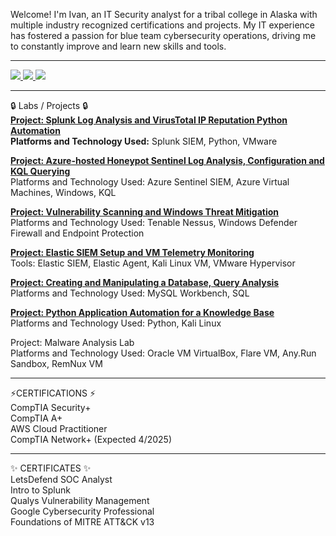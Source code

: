 Welcome! I'm Ivan, an IT Security analyst for a tribal college in Alaska with multiple industry recognized certifications and projects. My IT experience has fostered a passion for blue team cybersecurity operations, driving me to constantly improve and learn new skills and tools.
<hr>




<a href="https://www.linkedin.com/in/ivanmarshutka/">
    <img src="https://img.shields.io/badge/-LinkedIn-0072b1?&style=for-the-badge&logo=linkedin&logoColor=white" />
</a>
<a href="https://www.youtube.com/@mosh-cyber" target="_blank">
    <img src="https://img.shields.io/badge/-YouTube-FF0000?&style=for-the-badge&logo=youtube&logoColor=white" />
</a>
<a href="https://medium.com/@marshutkaivan">
    <img src="https://img.shields.io/badge/-Medium-000000?&style=for-the-badge&logo=medium&logoColor=white" />
</a>    
<hr>




🔒 Labs / Projects 🔒</br>
[**Project: Splunk Log Analysis and VirusTotal IP Reputation Python Automation**](https://docs.google.com/presentation/d/1-NZ5fBngDk99QJw8sgRGX_I96pa-okTBsqX97JVIxAc/edit#slide=id.p)  
**Platforms and Technology Used:** Splunk SIEM, Python, VMware

[**Project: Azure-hosted Honeypot Sentinel Log Analysis, Configuration and KQL Querying**](https://github.com/ivanmarshutka/Azure_HoneyPot)</br>
Platforms and Technology Used: Azure Sentinel SIEM, Azure Virtual Machines, Windows, KQL

[**Project: Vulnerability Scanning and Windows Threat Mitigation**](https://github.com/ivanmarshutka/Nessus-)</br>
Platforms and Technology Used: Tenable Nessus, Windows Defender Firewall and Endpoint Protection</br>

[**Project: Elastic SIEM Setup and VM Telemetry Monitoring**](https://medium.com/@marshutkaivan/setting-up-elastic-siem-to-monitor-and-secure-your-environment-b03d3f9f06a1)</br>
Tools: Elastic SIEM, Elastic Agent, Kali Linux VM, VMware Hypervisor </br>

[**Project: Creating and Manipulating a Database, Query Analysis**](https://docs.google.com/document/d/1vjL22AnI8b-hj8kFXgBio4FP6idjpsc16jst42zF18k/edit?tab=t.0)</br> 
Platforms and Technology Used: MySQL Workbench, SQL

[**Project: Python Application Automation for a Knowledge Base**](https://github.com/ivanmarshutka/Client-s-architecture)</br>
Platforms and Technology Used: Python, Kali Linux</br>

Project: Malware Analysis Lab</br> 
Platforms and Technology Used: Oracle VM VirtualBox, Flare VM, Any.Run Sandbox, RemNux VM </br>
<hr>


⚡CERTIFICATIONS ⚡</br>
CompTIA Security+</br>
CompTIA A+</br>
AWS Cloud Practitioner</br>
CompTIA Network+ (Expected 4/2025)</br>
<hr>
✨ CERTIFICATES ✨</br>
LetsDefend SOC Analyst</br>
Intro to Splunk</br>
Qualys Vulnerability Management </br>
Google Cybersecurity Professional</br>
Foundations of MITRE ATT&CK v13</br>
<!--
**ivanmarshutka/ivanmarshutka** is a ✨ _special_ ✨ repository because its `README.md` (this file) appears on your GitHub profile.

Here are some ideas to get you started:

- 🔭 I’m currently working on ...
- 🌱 I’m currently learning ...
- 👯 I’m looking to collaborate on ...
- 🤔 I’m looking for help with ...
- 💬 Ask me about ...
- 📫 How to reach me: ...
- 😄 Pronouns: ...
- ⚡ Fun fact: ...
-->
